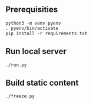 
## Prerequisities

```
python3 -m venv pyenv
. pyenv/bin/activate
pip install -r requirements.txt
```

## Run local server

`./run.py`

## Build static content

`./freeze.py`
